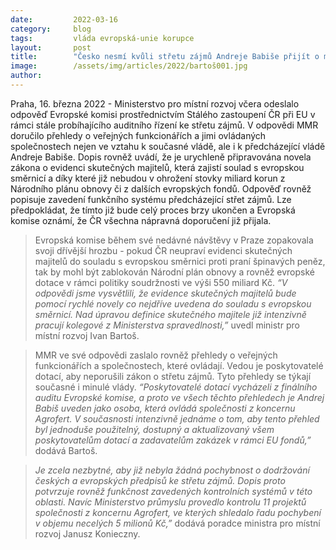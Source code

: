 ```yaml
---
date:         2022-03-16
category:     blog
tags:         vláda evropská-unie korupce
layout:       post
title:        "Česko nesmí kvůli střetu zájmů Andreje Babiše přijít o miliardové dotace. Vláda upraví zákon o evidenci skutečných majitelů"
image:        /assets/img/articles/2022/bartoš001.jpg
author:       
---
```


Praha, 16. března 2022 - Ministerstvo pro místní rozvoj včera odeslalo odpověď Evropské komisi prostřednictvím Stálého zastoupení ČR při EU v rámci stále probíhajícího auditního řízení ke střetu zájmů. V odpovědi MMR doručilo přehledy o veřejných funkcionářích a jimi ovládaných společnostech nejen ve vztahu k současné vládě, ale i k předcházející vládě Andreje Babiše. Dopis rovněž uvádí, že je urychleně připravována novela zákona o evidenci skutečných majitelů, která zajistí soulad s evropskou směrnicí a díky které již nebudou v ohrožení stovky miliard korun z Národního plánu obnovy či z dalších evropských fondů. Odpověď rovněž popisuje zavedení funkčního systému předcházející střet zájmů. Lze předpokládat, že tímto již bude celý proces brzy ukončen a Evropská komise oznámí, že ČR všechna nápravná doporučení již přijala.

> Evropská komise během své nedávné návštěvy v Praze zopakovala svoji dřívější hrozbu - pokud ČR neupraví evidenci skutečných majitelů do souladu s evropskou směrnici proti praní špinavých peněz, tak by mohl být zablokován Národní plán obnovy a rovněž evropské dotace v rámci politiky soudržnosti ve výši 550 miliard Kč. *“V odpovědi jsme vysvětlili, že evidence skutečných majitelů bude pomocí rychlé novely co nejdříve uvedena do souladu s evropskou směrnicí. Nad úpravou definice skutečného majitele již intenzivně pracují kolegové z Ministerstva spravedlnosti,”* uvedl ministr pro místní rozvoj Ivan Bartoš. 

> MMR ve své odpovědi zaslalo rovněž přehledy o veřejných funkcionářích a společnostech, které ovládají. Vedou je poskytovatelé dotací, aby neporušili zákon o střetu zájmů. Tyto přehledy se týkají současné i minulé vlády. *“Poskytovatelé dotací vycházeli z finálního auditu Evropské komise, a proto ve všech těchto přehledech je Andrej Babiš uveden jako osoba, která ovládá společnosti z koncernu Agrofert. V současnosti intenzivně jednáme o tom, aby tento přehled byl jednoduše použitelný, dostupný a aktualizovaný všem poskytovatelům dotací a zadavatelům zakázek v rámci EU fondů,”* dodává Bartoš.

> *Je zcela nezbytné, aby již nebyla žádná pochybnost o dodržování českých a evropských předpisů ke střetu zájmů. Dopis proto potvrzuje rovněž funkčnost zavedených kontrolních systémů v této oblasti. Navíc Ministerstvo průmyslu provedlo kontrolu 11 projektů společnosti z koncernu Agrofert, ve kterých shledalo řadu pochybení v objemu necelých 5 milionů Kč,”* dodává poradce ministra pro místní rozvoj Janusz Konieczny.

